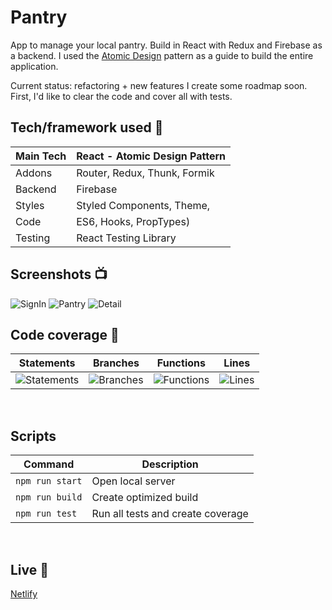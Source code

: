 # Pantry

App to manage your local pantry. Build in React with Redux and Firebase as a backend.
I used the [Atomic Design](https://bradfrost.com/blog/post/atomic-web-design/) pattern as a guide to build the entire application.

Current status: refactoring + new features
I create some roadmap soon. First, I'd like to clear the code and cover all with tests.

## Tech/framework used 🔧

| Main Tech | React - Atomic Design Pattern |
| --------- | ----------------------------- |
| Addons    | Router, Redux, Thunk, Formik  |
| Backend   | Firebase                      |
| Styles    | Styled Components, Theme,     |
| Code      | ES6, Hooks, PropTypes)        |
| Testing   | React Testing Library         |

## Screenshots 📺

![SignIn](https://i.imgur.com/amemSXt.png)
![Pantry](https://i.imgur.com/q0onTnm.png)
![Detail](https://i.imgur.com/GdpYIfT.png)

## Code coverage 🧪

| Statements                                                         | Branches                                                            | Functions                                                            | Lines                                                            |
| ------------------------------------------------------------------ | ------------------------------------------------------------------- | -------------------------------------------------------------------- | ---------------------------------------------------------------- |
| ![Statements](https://img.shields.io/badge/Coverage-25%25-red.svg) | ![Branches](https://img.shields.io/badge/Coverage-19.19%25-red.svg) | ![Functions](https://img.shields.io/badge/Coverage-25.62%25-red.svg) | ![Lines](https://img.shields.io/badge/Coverage-26.02%25-red.svg) |

<br>

## Scripts

| Command         | Description                       |
| --------------- | --------------------------------- |
| `npm run start` | Open local server                 |
| `npm run build` | Create optimized build            |
| `npm run test`  | Run all tests and create coverage |

<br>

## Live 📍

[Netlify](https://pantry-app-react.netlify.app)

<!-- ### License 🔱 -->
